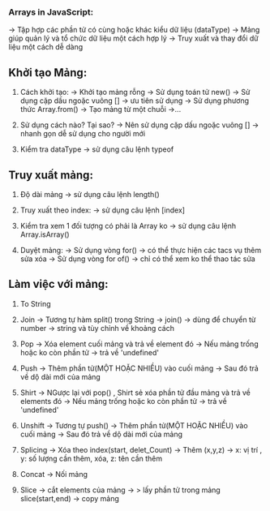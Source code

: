 ### Arrays in JavaScript:

-> Tập hợp các phần tử có cùng hoặc khác kiểu dữ liệu (dataType)
-> Mảng giúp quản lý và tổ chức dữ liệu một cách hợp lý
-> Truy xuất và thay đổi dữ liệu một cách dễ dàng

## Khởi tạo Mảng:

1. Cách khởi tạo:
   -> Khởi tạo mảng rỗng
   -> Sử dụng toán tử new()
   -> Sử dụng cặp dấu ngoặc vuông [] -> ưu tiên sử dụng
   -> Sử dụng phương thức Array.from() -> Tạo mảng từ một chuỗi
   ->...

2. Sử dụng cách nào? Tại sao?
   -> Nên sử dụng cặp dấu ngoặc vuông [] -> nhanh gọn dễ sử dụng cho người mới

3. Kiểm tra dataType
   -> sử dụng câu lệnh typeof

## Truy xuất mảng:

1. Độ dài mảng
   -> sử dụng câu lệnh length()

2. Truy xuất theo index:
   -> sử dụng câu lệnh [index]

3. Kiểm tra xem 1 đối tượng có phải là Array ko
   -> sử dụng câu lệnh Array.isArray()

4. Duyệt mảng:
   -> Sử dụng vòng for() -> có thể thực hiện các tacs vụ thêm sửa xóa
   -> Sử dụng vòng for of() -> chỉ có thể xem ko thể thao tác sửa

## Làm việc với mảng:

1. To String

2. Join
   -> Tương tự hàm split() trong String
   -> join() -> dùng để chuyển từ number -> string và tùy chỉnh về khoảng cách

3. Pop
   -> Xóa element cuối mảng và trả về element đó
   -> Nếu mảng trống hoặc ko còn phần tử -> trả về 'undefined'

4. Push
   -> Thêm phần tử(MỘT HOẶC NHIỀU) vào cuối mảng
   -> Sau đó trả về dộ dài mới của mảng

5. Shirt
   -> NGược lại với pop() , Shirt sẻ xóa phần tử đầu mảng và trả về elements đó
   -> Nếu mảng trống hoặc ko còn phần tử -> trả về 'undefined'

6. Unshift
   -> Tương tự push()
   -> Thêm phần tử(MỘT HOẶC NHIỀU) vào cuối mảng
   -> Sau đó trả về dộ dài mới của mảng
7. Splicing
   -> Xóa theo index(start, delet_Count)
   -> Thêm (x,y,z) -> x: vị trí , y: số lượng cần thêm, xóa, z: tên cần thêm

8. Concat
   -> Nối mảng
9. Slice
   -> cắt elements của mảng
   -> > lấy phần tử trong mảng slice(start,end)
   -> copy mảng
